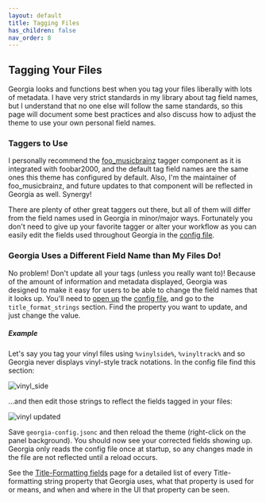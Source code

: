 ```yaml
---
layout: default
title: Tagging Files
has_children: false
nav_order: 8
---
```

## Tagging Your Files

Georgia looks and functions best when you tag your files liberally with lots of metadata. I have very strict standards in my library about tag field names, but I understand that no one else will follow the same standards, so this page will document some best practices and also discuss how to adjust the theme to use your own personal field names.

### Taggers to Use

I personally recommend the [foo_musicbrainz](https://www.foobar2000.org/components/view/foo_musicbrainz) tagger component as it is integrated with foobar2000, and the default tag field names are the same ones this theme has configured by default. Also, I'm the maintainer of foo_musicbrainz, and future updates to that component will be reflected in Georgia as well. Synergy!

There are plenty of other great taggers out there, but all of them will differ from the field names used in Georgia in minor/major ways. Fortunately you don't need to give up your favorite tagger or alter your workflow as you can easily edit the fields used throughout Georgia in the [config file](configuration.html).

### Georgia Uses a Different Field Name than My Files Do!

No problem! Don't update all your tags (unless you really want to)! Because of the amount of information and metadata displayed, Georgia was designed to make it easy for users to be able to change the field names that it looks up. You'll need to [open up](https://user-images.githubusercontent.com/2282004/109262772-bf808400-77c7-11eb-897f-5abfcb09e897.png) the [config file](configuration.html), and go to the `title_format_strings` section. Find the property you want to update, and just change the value.

##### Example
Let's say you tag your vinyl files using `%vinylside%`, `%vinyltrack%` and so Georgia never displays vinyl-style track notations. In the config file find this section:

![vinyl_side](https://user-images.githubusercontent.com/2282004/109263183-70871e80-77c8-11eb-8f4a-a79035ef2eab.png)

...and then edit those strings to reflect the fields tagged in your files:

![vinyl updated](https://user-images.githubusercontent.com/2282004/109263247-91e80a80-77c8-11eb-9b9f-f7133e49ceb6.png)

Save `georgia-config.jsonc` and then reload the theme (right-click on the panel background). You should now see your corrected fields showing up. Georgia only reads the config file once at startup, so any changes made in the file are not reflected until a reload occurs.

See the [Title-Formatting fields](configuration-titleformatting.html) page for a detailed list of every Title-formatting string property that Georgia uses, what that property is used for or means, and when and where in the UI that property can be seen.